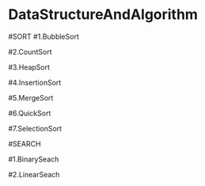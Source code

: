 # DataStructureAndAlgorithm

#SORT 
#1.BubbleSort

#2.CountSort

#3.HeapSort

#4.InsertionSort

#5.MergeSort

#6.QuickSort

#7.SelectionSort

#SEARCH

#1.BinarySeach

#2.LinearSeach
